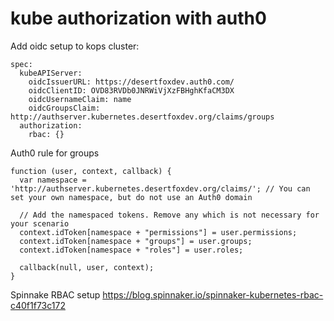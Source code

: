 # kube authorization with auth0

Add oidc setup to kops cluster:

```
spec:
  kubeAPIServer:
    oidcIssuerURL: https://desertfoxdev.auth0.com/
    oidcClientID: OVD83RVDb0JNRWiVjXzFBHghKfaCM3DX
    oidcUsernameClaim: name
    oidcGroupsClaim: http://authserver.kubernetes.desertfoxdev.org/claims/groups
  authorization:
    rbac: {}

```

Auth0 rule for groups

```
function (user, context, callback) {
  var namespace = 'http://authserver.kubernetes.desertfoxdev.org/claims/'; // You can set your own namespace, but do not use an Auth0 domain

  // Add the namespaced tokens. Remove any which is not necessary for your scenario
  context.idToken[namespace + "permissions"] = user.permissions;
  context.idToken[namespace + "groups"] = user.groups;
  context.idToken[namespace + "roles"] = user.roles;
  
  callback(null, user, context);
}
```

Spinnake RBAC setup
https://blog.spinnaker.io/spinnaker-kubernetes-rbac-c40f1f73c172
